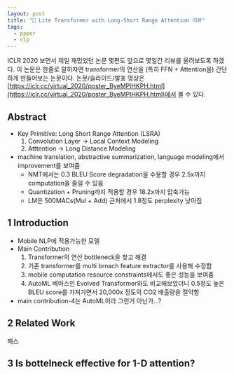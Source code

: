```yaml
---
layout: post
title: "📃 Lite Transformer with Long-Short Range Attention 리뷰"
tags:
  - paper
  - nlp
---
```


ICLR 2020 보면서 제일 재밌었던 논문 몇편도 앞으로 몇일간 리뷰를 올려보도록 하겠다. 이 논문은 한줄로 말하자면 transformer의 연산을 (특히 FFN + Attention을) 간단하게 만들어보는 논문이다. 논문/슬라이드/발표 영상은 [https://iclr.cc/virtual_2020/poster_ByeMPlHKPH.html](https://iclr.cc/virtual_2020/poster_ByeMPlHKPH.html)에서 볼 수 있다.

## Abstract

* Key Primitive: Long Short Range Attention (LSRA)
  1. Convolution Layer -> Local Context Modeling
  2. Atttention -> Long Distance Modeling
* machine translation, abstractive summarization, language modeling에서 improvement를 보여줌
  * NMT에서는 0.3 BLEU Score degradation을 수용할 경우 2.5x까지 computation을 줄일 수 있음
  * Quantization + Pruning까지 적용할 경우 18.2x까지 압축가능
  * LM은 500MACs(Mul + Add) 근처에서 1.8정도 perplexity 낮아짐

## 1 Introduction

* Mobile NLP에 적용가능한 모델
* Main Contribution
  1. Transformer의 연산 bottleneck을 찾고 해결
  2. 기존 transformer를 multi brnach feature extractor를 사용해 수정함
  3. mobile computation resource constraints에서도 좋은 성능을 보여줌
  4. AutoML 베아스인 Evolved Transformer와도 비교해보았더니 0.5정도 높은 BLEU score를 가져가면서 20,000x 정도의 CO2 배출량을 절약함
* main contribution-4는 AutoML이라 그런거 아닌가...?

## 2 Related Work

패스

## 3 Is bottelneck effective for 1-D attention?
